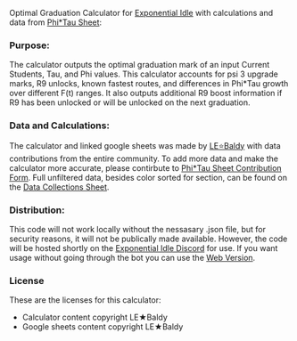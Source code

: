 Optimal Graduation Calculator for [Exponential Idle](https://conicgames.github.io/exponentialidle/) with calculations and data from [Phi*Tau Sheet](https://docs.google.com/spreadsheets/d/1lz_V0rCr3usm1Wyqn2DEJdw6_7lhWIxXCYFmUbArV1c/edit#gid=38800412):

###   Purpose:

The calculator outputs the optimal graduation mark of an input Current Students, Tau, and Phi values.
This calculator accounts for psi 3 upgrade marks, R9 unlocks, known fastest routes, and differences in Phi*Tau growth over different F(t) ranges.
It also outputs additional R9 boost information if R9 has been unlocked or will be unlocked on the next graduation.

###   Data and Calculations:

The calculator and linked google sheets was made by [LE⭐Baldy](https://github.com/LEBaldy) with data contributions from the entire community. To add more data and make the calculator more accurate, please contirbute to [Phi*Tau Sheet Contribution Form](https://forms.gle/rEV4ytYYudM44qT66). Full unfiltered data, besides color sorted for section, can be found on the [Data Collections Sheet](https://docs.google.com/spreadsheets/d/1_E_WaIdQ8JZ1z7ntCCST9chE25Bk4u-5CB7i7jd_9xM/edit?usp=sharing).

###   Distribution:

This code will not work locally without the nessasary .json file, but for security reasons, it will not be publically made available. However, the code will be hosted shortly on the [Exponential Idle Discord](https://discord.gg/S9UheTC) for use. If you want usage without going through the bot you can use the [Web Version](https://replit.com/@LEBaldy2002/gradcalc).

###   License

These are the licenses for this calculator:

 - Calculator content copyright LE★Baldy
 - Google sheets content copyright LE★Baldy

